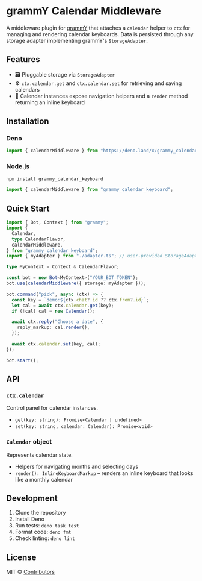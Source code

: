 # grammY Calendar Middleware

A middleware plugin for [grammY](https://grammy.dev/) that attaches a `calendar` helper to `ctx` for managing and rendering calendar keyboards. Data is persisted through any storage adapter implementing grammY's `StorageAdapter`.

## Features

- 🗃 Pluggable storage via `StorageAdapter`
- ⚙️ `ctx.calendar.get` and `ctx.calendar.set` for retrieving and saving calendars
- 📅 Calendar instances expose navigation helpers and a `render` method returning an inline keyboard

## Installation

### Deno

```ts
import { calendarMiddleware } from "https://deno.land/x/grammy_calendar_keyboard/mod.ts";
```

### Node.js

```bash
npm install grammy_calendar_keyboard
```

```ts
import { calendarMiddleware } from "grammy_calendar_keyboard";
```

## Quick Start

```ts
import { Bot, Context } from "grammy";
import {
  Calendar,
  type CalendarFlavor,
  calendarMiddleware,
} from "grammy_calendar_keyboard";
import { myAdapter } from "./adapter.ts"; // user-provided StorageAdapter

type MyContext = Context & CalendarFlavor;

const bot = new Bot<MyContext>("YOUR_BOT_TOKEN");
bot.use(calendarMiddleware({ storage: myAdapter }));

bot.command("pick", async (ctx) => {
  const key = `demo:${ctx.chat?.id ?? ctx.from?.id}`;
  let cal = await ctx.calendar.get(key);
  if (!cal) cal = new Calendar();

  await ctx.reply("Choose a date", {
    reply_markup: cal.render(),
  });

  await ctx.calendar.set(key, cal);
});

bot.start();
```

## API

### `ctx.calendar`

Control panel for calendar instances.

- `get(key: string): Promise<Calendar | undefined>`
- `set(key: string, calendar: Calendar): Promise<void>`

### `Calendar` object

Represents calendar state.

- Helpers for navigating months and selecting days
- `render(): InlineKeyboardMarkup` – renders an inline keyboard that looks like a monthly calendar

## Development

1. Clone the repository
2. Install Deno
3. Run tests: `deno task test`
4. Format code: `deno fmt`
5. Check linting: `deno lint`

## License

MIT © [Contributors](LICENSE)
